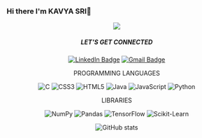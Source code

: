 ### Hi there  I'm KAVYA SRI👋


<p align="center">
  <img src="https://readme-typing-svg.demolab.com/?lines=MAKE+IT+WORK,;MAKE++IT+RIGHT,;MAKE+IT+FAST. ">
</p>

<div align="center">
  <h5> LET'S GET CONNECTED </h5>
   
   [![LinkedIn Badge](https://img.shields.io/badge/LinkedIn-0077B5?style=flat&logo=linkedin&logoColor=white)](https://www.linkedin.com/in/kavya-sri-32467a225)
   [![Gmail Badge](https://img.shields.io/badge/Gmail-D14836?style=flat&logo=gmail&logoColor=white)](mailto:bkavyasri1211@gmail.com)
   
</div>

<div align="center">
PROGRAMMING LANGUAGES
  
![C](https://img.shields.io/badge/c-%2300599C.svg?style=for-the-badge&logo=c&logoColor=white)
![CSS3](https://img.shields.io/badge/css3-%231572B6.svg?style=for-the-badge&logo=css3&logoColor=white)
![HTML5](https://img.shields.io/badge/html5-%23E34F26.svg?style=for-the-badge&logo=html5&logoColor=white)
![Java](https://img.shields.io/badge/java-%23ED8B00.svg?style=for-the-badge&logo=java&logoColor=white)
![JavaScript](https://img.shields.io/badge/javascript-%23323330.svg?style=for-the-badge&logo=javascript&logoColor=%23F7DF1E)
![Python](https://img.shields.io/badge/python-3670A0?style=for-the-badge&logo=python&logoColor=ffdd54)

</div>

<div align="center">
LIBRARIES

![NumPy ](https://img.shields.io/badge/NumPy-013243?style=flat&logo=numpy&logoColor=white)
![Pandas ](https://img.shields.io/badge/Pandas-150458?style=flat&logo=pandas&logoColor=white)
![TensorFlow ](https://img.shields.io/badge/TensorFlow-FF6F00?style=flat&logo=tensorflow&logoColor=white)
![Scikit-Learn ](https://img.shields.io/badge/Scikit--Learn-F7931E?style=flat&logo=scikit-learn&logoColor=white)

</div>


<div align="center">
   
![GitHub stats](https://github-readme-stats.vercel.app/api?username=kavyasri1211&show_icons=true&theme=radical)
<div>



